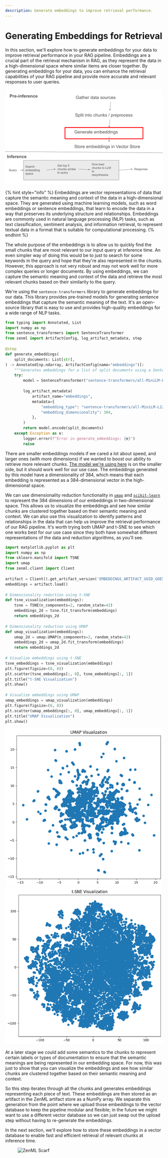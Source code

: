 ```yaml
---
description: Generate embeddings to improve retrieval performance.
---
```


# Generating Embeddings for Retrieval

In this section, we'll explore how to generate embeddings for your data to
improve retrieval performance in your RAG pipeline. Embeddings are a crucial
part of the retrieval mechanism in RAG, as they represent the data in a
high-dimensional space where similar items are closer together. By generating
embeddings for your data, you can enhance the retrieval capabilities of your RAG
pipeline and provide more accurate and relevant responses to user queries.

![](/docs/book/.gitbook/assets/rag-stage-2.png)

{% hint style="info" %} Embeddings are vector representations of data that capture the semantic
meaning and context of the data in a high-dimensional space. They are generated
using machine learning models, such as word embeddings or sentence embeddings,
that learn to encode the data in a way that preserves its underlying structure
and relationships. Embeddings are commonly used in natural language processing
(NLP) tasks, such as text classification, sentiment analysis, and information
retrieval, to represent textual data in a format that is suitable for
computational processing. {% endhint %}

The whole purpose of the embeddings is to allow us to quickly find the small
chunks that are most relevant to our input query at inference time. An even
simpler way of doing this would be to just to search for some keywords in the
query and hope that they're also represented in the chunks. However, this
approach is not very robust and may not work well for more complex queries or
longer documents. By using embeddings, we can capture the semantic meaning and
context of the data and retrieve the most relevant chunks based on their
similarity to the query.

We're using the `sentence-transformers` library to generate embeddings for our
data. This library provides pre-trained models for generating sentence
embeddings that capture the semantic meaning of the text. It's an open-source
library that is easy to use and provides high-quality embeddings for a wide
range of NLP tasks.

```python
from typing import Annotated, List
import numpy as np
from sentence_transformers import SentenceTransformer
from zenml import ArtifactConfig, log_artifact_metadata, step

@step
def generate_embeddings(
    split_documents: List[str],
) -> Annotated[np.ndarray, ArtifactConfig(name="embeddings")]:
    """Generates embeddings for a list of split documents using a SentenceTransformer model."""
    try:
        model = SentenceTransformer("sentence-transformers/all-MiniLM-L12-v2")

        log_artifact_metadata(
            artifact_name="embeddings",
            metadata={
                "embedding_type": "sentence-transformers/all-MiniLM-L12-v2",
                "embedding_dimensionality": 384,
            },
        )
        return model.encode(split_documents)
    except Exception as e:
        logger.error(f"Error in generate_embeddings: {e}")
        raise
```

There are smaller embeddings models if we cared a lot about speed, and larger
ones (with more dimensions) if we wanted to boost our ability to retrieve more
relevant chunks. [The model we're using here](https://huggingface.co/sentence-transformers/all-MiniLM-L12-v2) is on the smaller side, but it
should work well for our use case. The embeddings generated by this model have a
dimensionality of 384, which means that each embedding is represented as a
384-dimensional vector in the high-dimensional space.

We can use dimensionality reduction functionality in
[`umap`](https://umap-learn.readthedocs.io/) and
[`scikit-learn`](https://scikit-learn.org/stable/modules/generated/sklearn.manifold.TSNE.html#sklearn-manifold-tsne)
to represent the 384 dimensions of our embeddings in two-dimensional space. This
allows us to visualize the embeddings and see how similar chunks are clustered
together based on their semantic meaning and context. We can also use this
visualization to identify patterns and relationships in the data that can help
us
improve the retrieval performance of our RAG pipeline. It's worth trying both
UMAP and t-SNE to see which one works best for our use case since they both have
somewhat different representations of the data and reduction algorithms, as you'll see.

```python
import matplotlib.pyplot as plt
import numpy as np
from sklearn.manifold import TSNE
import umap
from zenml.client import Client

artifact = Client().get_artifact_version('EMBEDDINGS_ARTIFACT_UUID_GOES_HERE')
embeddings = artifact.load()

# Dimensionality reduction using t-SNE
def tsne_visualization(embeddings):
    tsne = TSNE(n_components=2, random_state=42)
    embeddings_2d = tsne.fit_transform(embeddings)
    return embeddings_2d

# Dimensionality reduction using UMAP
def umap_visualization(embeddings):
    umap_2d = umap.UMAP(n_components=2, random_state=42)
    embeddings_2d = umap_2d.fit_transform(embeddings)
    return embeddings_2d

# Visualize embeddings using t-SNE
tsne_embeddings = tsne_visualization(embeddings)
plt.figure(figsize=(8, 8))
plt.scatter(tsne_embeddings[:, 0], tsne_embeddings[:, 1])
plt.title("t-SNE Visualization")
plt.show()

# Visualize embeddings using UMAP
umap_embeddings = umap_visualization(embeddings)
plt.figure(figsize=(8, 8))
plt.scatter(umap_embeddings[:, 0], umap_embeddings[:, 1])
plt.title("UMAP Visualization")
plt.show()
```

![UMAP visualization of the ZenML documentation chunks as embeddings](/docs/book/.gitbook/assets/umap.png)
![t-SNE visualization of the ZenML documentation chunks as embeddings](/docs/book/.gitbook/assets/tsne.png)

At a later stage we could add some semantics to the chunks to represent certain
labels or types of documentation to ensure that the semantic meanings are being
represented in our embedding space. For now, this was just to show that you can
visualize the embeddings and see how similar chunks are clustered together based
on their semantic meaning and context.

So this step iterates through all the chunks and generates embeddings
representing each piece of text. These embeddings are then stored as an artifact
in the ZenML artifact store as a NumPy array. We separate this generation from
the point where we upload those embeddings to the vector database to keep the
pipeline modular and flexible; in the future we might want to use a different
vector database so we can just swap out the upload step without having to
re-generate the embeddings.

In the next section, we'll explore how to store these embeddings in a vector
database to enable fast and efficient retrieval of relevant chunks at inference
time.

<!-- For scarf -->
<figure><img alt="ZenML Scarf" referrerpolicy="no-referrer-when-downgrade" src="https://static.scarf.sh/a.png?x-pxid=f0b4f458-0a54-4fcd-aa95-d5ee424815bc" /></figure>
